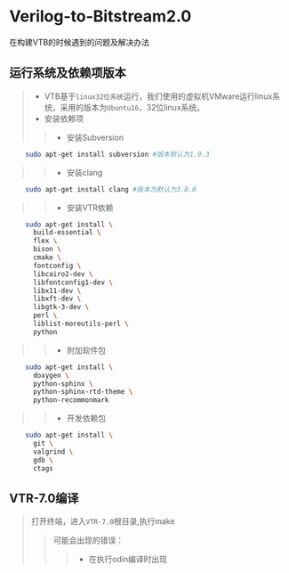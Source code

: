 # Verilog-to-Bitstream2.0
在构建VTB的时候遇到的问题及解决办法

## 运行系统及依赖项版本
>* VTB基于`linux32位系统`运行，我们使用的虚拟机VMware运行linux系统，采用的版本为`Ubuntu16`，32位linux系统。<br>
>* 安装依赖项<br>
>>* 安装Subversion<br>
```Bash
    sudo apt-get install subversion #版本默认为1.9.3
```
>>* 安装clang<br>
```Bash
    sudo apt-get install clang #版本为默认为3.8.0
```
>>* 安装VTR依赖 <br>
```Bash
    sudo apt-get install \
      build-essential \
      flex \
      bison \
      cmake \
      fontconfig \
      libcairo2-dev \
      libfontconfig1-dev \
      libx11-dev \
      libxft-dev \
      libgtk-3-dev \
      perl \
      liblist-moreutils-perl \
      python 
```
>>* 附加软件包 <br>
```Bash
    sudo apt-get install \
      doxygen \
      python-sphinx \
      python-sphinx-rtd-theme \
      python-recommonmark
```
>>* 开发依赖包<br>
```Bash
    sudo apt-get install \
      git \
      valgrind \
      gdb \
      ctags
```
## VTR-7.0编译
> 打开终端，进入`VTR-7.0`根目录,执行make
>> 可能会出现的错误：
>>>* 在执行odin编译时出现
